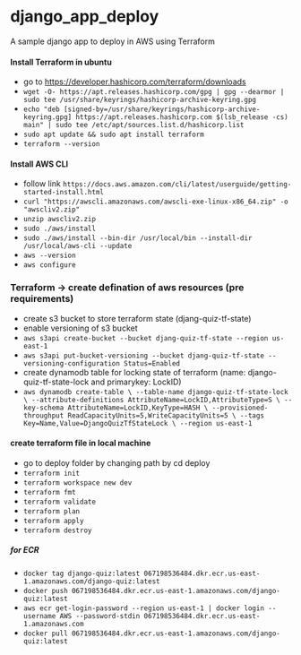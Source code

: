 # django_app_deploy
A sample django app to deploy in AWS using Terraform


#### Install Terraform in ubuntu
- go to https://developer.hashicorp.com/terraform/downloads
- `wget -O- https://apt.releases.hashicorp.com/gpg | gpg --dearmor | sudo tee /usr/share/keyrings/hashicorp-archive-keyring.gpg`
- `echo "deb [signed-by=/usr/share/keyrings/hashicorp-archive-keyring.gpg] https://apt.releases.hashicorp.com $(lsb_release -cs) main" | sudo tee /etc/apt/sources.list.d/hashicorp.list`
- `sudo apt update && sudo apt install terraform`
- `terraform --version`

#### Install AWS CLI
- follow link `https://docs.aws.amazon.com/cli/latest/userguide/getting-started-install.html`
- `curl "https://awscli.amazonaws.com/awscli-exe-linux-x86_64.zip" -o "awscliv2.zip"`
- `unzip awscliv2.zip`
- `sudo ./aws/install`
- `sudo ./aws/install --bin-dir /usr/local/bin --install-dir /usr/local/aws-cli --update`
- `aws --version`
- `aws configure`

### Terraform -> create defination of aws resources (pre requirements)
- create s3 bucket to store terraform state (djang-quiz-tf-state)
- enable versioning of s3 bucket
- `aws s3api create-bucket --bucket djang-quiz-tf-state --region us-east-1`
- `aws s3api put-bucket-versioning --bucket djang-quiz-tf-state --versioning-configuration Status=Enabled`
- create dynamodb table for locking state of terraform (name: django-quiz-tf-state-lock and primarykey: LockID)
- `aws dynamodb create-table \
    --table-name django-quiz-tf-state-lock \
    --attribute-definitions AttributeName=LockID,AttributeType=S \
    --key-schema AttributeName=LockID,KeyType=HASH \
    --provisioned-throughput ReadCapacityUnits=5,WriteCapacityUnits=5 \
    --tags Key=Name,Value=DjangoQuizTfStateLock \
    --region us-east-1
`

#### create terraform file in local machine
- go to deploy folder by changing path by cd deploy
- `terraform init`
- `terraform workspace new dev`
- `terraform fmt`
- `terraform validate`
- `terraform plan`
- `terraform apply`
- `terraform destroy`

##### for ECR
- `docker tag django-quiz:latest 067198536484.dkr.ecr.us-east-1.amazonaws.com/django-quiz:latest`
- `docker push 067198536484.dkr.ecr.us-east-1.amazonaws.com/django-quiz:latest`
- `aws ecr get-login-password --region us-east-1 | docker login --username AWS --password-stdin 067198536484.dkr.ecr.us-east-1.amazonaws.com`
- `docker pull 067198536484.dkr.ecr.us-east-1.amazonaws.com/django-quiz:latest`